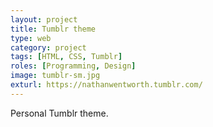 ```yaml
---
layout: project
title: Tumblr theme
type: web
category: project
tags: [HTML, CSS, Tumblr]
roles: [Programming, Design]
image: tumblr-sm.jpg
exturl: https://nathanwentworth.tumblr.com/
---
```

Personal Tumblr theme.